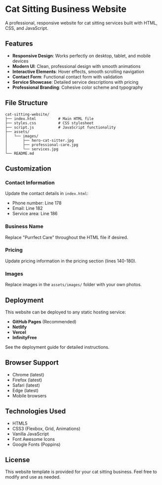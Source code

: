 # Cat Sitting Business Website

A professional, responsive website for cat sitting services built with HTML, CSS, and JavaScript.

## Features

- **Responsive Design**: Works perfectly on desktop, tablet, and mobile devices
- **Modern UI**: Clean, professional design with smooth animations
- **Interactive Elements**: Hover effects, smooth scrolling navigation
- **Contact Form**: Functional contact form with validation
- **Service Showcase**: Detailed service descriptions with pricing
- **Professional Branding**: Cohesive color scheme and typography

## File Structure

```
cat-sitting-website/
├── index.html          # Main HTML file
├── styles.css          # CSS stylesheet
├── script.js           # JavaScript functionality
├── assets/
│   └── images/
│       ├── hero-cat-sitter.jpg
│       ├── professional-care.jpg
│       └── services.jpg
└── README.md
```

## Customization

### Contact Information
Update the contact details in `index.html`:
- Phone number: Line 178
- Email: Line 182
- Service area: Line 186

### Business Name
Replace "Purrfect Care" throughout the HTML file if desired.

### Pricing
Update pricing information in the pricing section (lines 140-180).

### Images
Replace images in the `assets/images/` folder with your own photos.

## Deployment

This website can be deployed to any static hosting service:

- **GitHub Pages** (Recommended)
- **Netlify**
- **Vercel**
- **InfinityFree**

See the deployment guide for detailed instructions.

## Browser Support

- Chrome (latest)
- Firefox (latest)
- Safari (latest)
- Edge (latest)
- Mobile browsers

## Technologies Used

- HTML5
- CSS3 (Flexbox, Grid, Animations)
- Vanilla JavaScript
- Font Awesome Icons
- Google Fonts (Poppins)

## License

This website template is provided for your cat sitting business. Feel free to modify and use as needed.

